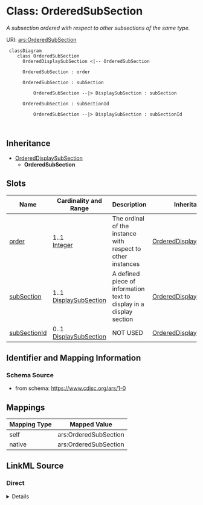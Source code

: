 # Class: OrderedSubSection


_A subsection ordered with respect to other subsections of the same type._





URI: [ars:OrderedSubSection](https://www.cdisc.org/ars/1-0/OrderedSubSection)




```mermaid
 classDiagram
    class OrderedSubSection
      OrderedDisplaySubSection <|-- OrderedSubSection
      
      OrderedSubSection : order
        
      OrderedSubSection : subSection
        
          OrderedSubSection --|> DisplaySubSection : subSection
        
      OrderedSubSection : subSectionId
        
          OrderedSubSection --|> DisplaySubSection : subSectionId
        
      
```




## Inheritance
* [OrderedDisplaySubSection](OrderedDisplaySubSection.md)
    * **OrderedSubSection**



## Slots

| Name | Cardinality and Range | Description | Inheritance |
| ---  | --- | --- | --- |
| [order](order.md) | 1..1 <br/> [Integer](Integer.md) | The ordinal of the instance with respect to other instances | [OrderedDisplaySubSection](OrderedDisplaySubSection.md) |
| [subSection](subSection.md) | 1..1 <br/> [DisplaySubSection](DisplaySubSection.md) | A defined piece of information text to display in a display section | [OrderedDisplaySubSection](OrderedDisplaySubSection.md) |
| [subSectionId](subSectionId.md) | 0..1 <br/> [DisplaySubSection](DisplaySubSection.md) | NOT USED | [OrderedDisplaySubSection](OrderedDisplaySubSection.md) |









## Identifier and Mapping Information







### Schema Source


* from schema: https://www.cdisc.org/ars/1-0





## Mappings

| Mapping Type | Mapped Value |
| ---  | ---  |
| self | ars:OrderedSubSection |
| native | ars:OrderedSubSection |





## LinkML Source

<!-- TODO: investigate https://stackoverflow.com/questions/37606292/how-to-create-tabbed-code-blocks-in-mkdocs-or-sphinx -->

### Direct

<details>
```yaml
name: OrderedSubSection
description: A subsection ordered with respect to other subsections of the same type.
from_schema: https://www.cdisc.org/ars/1-0
rank: 1000
is_a: OrderedDisplaySubSection
slot_usage:
  subSection:
    name: subSection
    domain_of:
    - OrderedDisplaySubSection
    required: true
    value_presence: PRESENT
  subSectionId:
    name: subSectionId
    description: NOT USED
    domain_of:
    - OrderedDisplaySubSection
    value_presence: ABSENT
defining_slots:
- subSection

```
</details>

### Induced

<details>
```yaml
name: OrderedSubSection
description: A subsection ordered with respect to other subsections of the same type.
from_schema: https://www.cdisc.org/ars/1-0
rank: 1000
is_a: OrderedDisplaySubSection
slot_usage:
  subSection:
    name: subSection
    domain_of:
    - OrderedDisplaySubSection
    required: true
    value_presence: PRESENT
  subSectionId:
    name: subSectionId
    description: NOT USED
    domain_of:
    - OrderedDisplaySubSection
    value_presence: ABSENT
attributes:
  order:
    name: order
    description: The ordinal of the instance with respect to other instances.
    from_schema: https://www.cdisc.org/ars/1-0
    rank: 1000
    alias: order
    owner: OrderedSubSection
    domain_of:
    - OrderedListItem
    - OrderedGroupingFactor
    - OrderedDisplay
    - OrderedDisplaySubSection
    - WhereClause
    range: integer
    required: true
  subSection:
    name: subSection
    description: A defined piece of information text to display in a display section.
    from_schema: https://www.cdisc.org/ars/1-0
    rank: 1000
    alias: subSection
    owner: OrderedSubSection
    domain_of:
    - OrderedDisplaySubSection
    range: DisplaySubSection
    required: true
    inlined: true
    value_presence: PRESENT
  subSectionId:
    name: subSectionId
    description: NOT USED
    from_schema: https://www.cdisc.org/ars/1-0
    rank: 1000
    alias: subSectionId
    owner: OrderedSubSection
    domain_of:
    - OrderedDisplaySubSection
    range: DisplaySubSection
    inlined: false
    value_presence: ABSENT
defining_slots:
- subSection

```
</details>